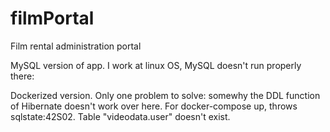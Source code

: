 # filmPortal
Film rental administration portal

MySQL version of app. I work at linux OS, MySQL doesn't run properly there:


Dockerized version. Only one problem to solve: somewhy the DDL function of Hibernate doesn't work over here. For docker-compose up, throws sqlstate:42S02. Table "videodata.user" doesn't exist. 


